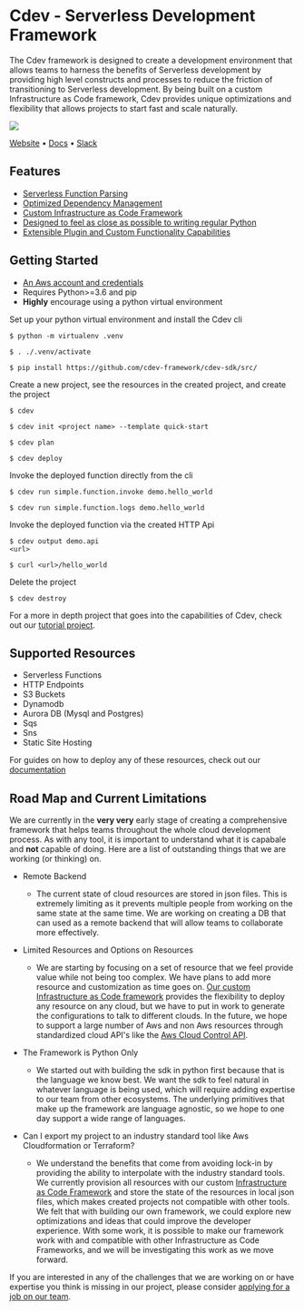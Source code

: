 # Cdev - Serverless Development Framework

The Cdev framework is designed to create a development environment that allows teams to harness the benefits of Serverless development by providing high level constructs and processes to reduce the friction of transitioning to Serverless development. By being built on a custom Infrastructure as Code framework, Cdev provides unique optimizations and flexibility that allows projects to start fast and scale naturally. 

[![](https://cdevframework.io/images/github_banner.png)](https://cdevframework.io)


[Website](https://cdevframework.io/) • [Docs](https://cdevframework.io/docs/) • [Slack](https://slack.com/)


## Features
- [Serverless Function Parsing](https://cdevframework.io/docs/)
- [Optimized Dependency Management](https://cdevframework.io/docs/)
- [Custom Infrastructure as Code Framework](/src/core)
- [Designed to feel as close as possible to writing regular Python](https://cdevframework.io/docs/)
- [Extensible Plugin and Custom Functionality Capabilities](https://cdevframework.io/docs/)

## Getting Started 
- [An Aws account and credentials](https://aws.amazon.com/)
- Requires Python>=3.6 and pip
- **Highly** encourage using a python virtual environment

Set up your python virtual environment and install the Cdev cli
```
$ python -m virtualenv .venv

$ . ./.venv/activate

$ pip install https://github.com/cdev-framework/cdev-sdk/src/
```

Create a new project, see the resources in the created project, and create the project
```
$ cdev

$ cdev init <project name> --template quick-start

$ cdev plan

$ cdev deploy
```

Invoke the deployed function directly from the cli
```
$ cdev run simple.function.invoke demo.hello_world

$ cdev run simple.function.logs demo.hello_world 
```

Invoke the deployed function via the created HTTP Api
```
$ cdev output demo.api
<url>

$ curl <url>/hello_world
```

Delete the project
```
$ cdev destroy
```

For a more in depth project that goes into the capabilities of Cdev, check out our [tutorial project](https://cdevframework.io/docs/tutorials).


## Supported Resources
- Serverless Functions
- HTTP Endpoints
- S3 Buckets
- Dynamodb
- Aurora DB (Mysql and Postgres)
- Sqs
- Sns
- Static Site Hosting

For guides on how to deploy any of these resources, check out our [documentation](https://cdevframework.io/docs/)


## Road Map and Current Limitations
We are currently in the **very very** early stage of creating a comprehensive framework that helps teams throughout the whole cloud development process. As with any tool, it is important to understand what it is capabale and **not** capable of doing. Here are a list of outstanding things that we are working (or thinking) on. 

- Remote Backend
    - The current state of cloud resources are stored in json files. This is extremely limiting as it prevents multiple people from working on the same state at the same time. We are working on creating a DB that can used as a remote backend that will allow teams to collaborate more effectively.

- Limited Resources and Options on Resources
    - We are starting by focusing on a set of resource that we feel provide value while not being too complex. We have plans to add more resource and customization as time goes on. [Our custom Infrastructure as Code framework](/src/core) provides the flexibility to deploy any resource on any cloud, but we have to put in work to generate the configurations to talk to different clouds. In the future, we hope to support a large number of Aws and non Aws resources through standardized cloud API's like the [Aws Cloud Control API](https://aws.amazon.com/cloudcontrolapi/). 

- The Framework is Python Only
    - We started out with building the sdk in python first because that is the language we know best. We want the sdk to feel natural in whatever language is being used, which will require adding expertise to our team from other ecosystems. The underlying primitives that make up the framework are language agnostic, so we hope to one day support a wide range of languages.

- Can I export my project to an industry standard tool like Aws Cloudformation or Terraform?
    - We understand the benefits that come from avoiding lock-in by providing the ability to interpolate with the industry standard tools. We currently provision all resources with our custom [Infrastructure as Code Framework](/src/core) and store the state of the resources in local json files, which makes created projects not compatible with other tools. We felt that with building our own framework, we could explore new optimizations and ideas that could improve the developer experience. With some work, it is possible to make our framework work with and compatible with other Infrastructure as Code Frameworks, and we will be investigating this work as we move forward. 


If you are interested in any of the challenges that we are working on or have expertise you think is missing in our project, please consider [applying for a job on our team](https://cdevframework.io/docs/).
